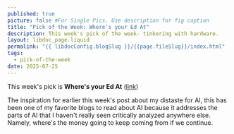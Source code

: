 ```yaml
---
published: true
picture: false #For Single Pics. Use description for fig caption
title: "Pick of the Week: Where's your Ed At"
description: This week's pick of the week- tinkering with hardware.
layout: libdoc_page.liquid
permalink: "{{ libdocConfig.blogSlug }}/{{page.fileSlug}}/index.html"
tags:
  - pick-of-the-week
date: 2025-07-25
---
```


This week's pick is **Where's your Ed At** ([link](https://www.wheresyoured.at/))

The inspiration for earlier this week's post about my distaste for AI, this has been one of my favorite blogs to read about AI because it addresses the parts of AI that I haven't really seen critically analyzed anywhere else. Namely, where's the money going to keep coming from if we continue.
